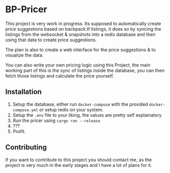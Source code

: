 # BP-Pricer

This project is very work in progress. Its supposed to automatically create price suggestions based on backpack.tf listings,
it does so by syncing the listings from the websocket & snapshots into a redis database and then using that data to create price suggestions.

The plan is also to create a web interface for the price suggestions & to visualize the data.

You can also write your own pricing logic using this Project, the main working part of this is the sync of listings inside the database, you can then fetch those listings and calculate the price yourself.



## Installation
1. Setup the database, either run `docker-compose` with the provided `docker-compose.yml` or setup redis on your system.
2. Setup the `.env` file to your liking, the values are pretty self explainatory
3. Run the pricer using `cargo run --release`
4. ???
5. Profit.

## Contributing

If you want to contribute to this project you should contact me, as the project is very much in the early stages and I have a lot of plans for it.
